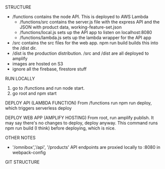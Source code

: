STRUCTURE
* /functions contains the node API. This is deployed to AWS Lambda
  * /functions/src contains the server.js file with the express API and the JSON with product data, working-feature-set.json
  * /functions/local.js sets up the API app to listen on localhost:8080
  * /functions/lambda.js sets up the lambda wrapper for the API app
* /src contains the src files for the web app. npm run build builds this into the /dist dir. 
* /dist is the production distribution. /src and /dist are all deployed to amplify 
* images are hosted on S3
* ignore all the firebase, firestore stuff

RUN LOCALLY
1. go to /functions and run node start. 
2. go root and npm start

DEPLOY API (LAMBDA FUNCTION)
From /functions run npm run deploy, which triggers serverless deploy

DEPLOY WEB APP (AMPLIFY HOSTING)
From root, run amplify publish. It may say there's no changes to deploy, deploy anyway. This command runs npm run build (I think) before deploying, which is nice.

OTHER NOTES
* '/omnibox','/api', '/products' API endpoints are proxied locally to :8080 in webpack-config

GIT STRUCTURE
